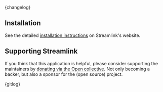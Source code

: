{changelog}

## Installation

See the detailed [installation instructions](https://Billy2011.github.io/streamlink-27/install.html) on Streamlink's website.

## Supporting Streamlink

If you think that this application is helpful, please consider supporting the maintainers by [donating via the Open collective](https://opencollective.com/streamlink). Not only becoming a backer, but also a sponsor for the (open source) project.


{gitlog}
